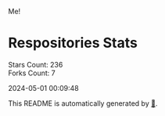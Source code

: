 Me!

# Respositories Stats
Stars Count: 236  
Forks Count: 7

2024-05-01 00:09:48  

This README is automatically generated by [🐰](https://github.com/rnitta/rnitta).
